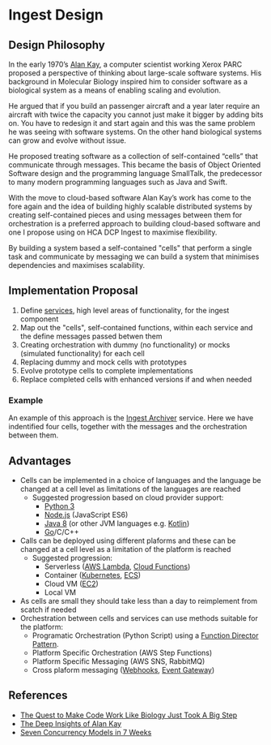 # Ingest Design
## Design Philosophy
In the early 1970’s [Alan Kay](https://en.wikipedia.org/wiki/Alan_Kay), a computer scientist working Xerox PARC proposed a perspective of thinking about large-scale software systems. His background in Molecular Biology inspired him to consider software as a biological system as a means of enabling scaling and evolution. 

He argued that if you build an passenger aircraft and a year later require an aircraft with twice the capacity you cannot just make it bigger by adding bits on. You have to redesign it and start again and this was the same problem he was seeing with software systems. On the other hand biological systems can grow and evolve without issue.

He proposed treating software as a collection of self-contained “cells” that communicate through messages. This became the basis of Object Oriented Software design and the programming language SmallTalk, the predecessor to many modern programming languages such as Java and Swift.

With the move to cloud-based software Alan Kay’s work has come to the fore again and the idea of building highly scalable distributed systems by creating self-contained pieces and using messages between them for orchestration is a preferred approach to building cloud-based software and one I propose using on HCA DCP Ingest to maximise flexibility.

By building a system based a self-contained "cells" that perform a single task and communicate by messaging we can build a system that minimises dependencies and maximises scalability. 

## Implementation Proposal

1. Define [services](../services), high level areas of functionality, for the ingest component
2. Map out the "cells", self-contained functions, within each service and the define messages passed betwen them
3. Creating orchestration with dummy (no functionality) or mocks (simulated functionality) for each cell
4. Replacing dummy and mock cells with prototypes
5. Evolve prototype cells to complete implementations
6. Replace completed cells with enhanced versions if and when needed

### Example
An example of this approach is the [Ingest Archiver](../components/ingest-archiver) service. Here we have indentified four cells, together with the messages and the orchestration between them. 

## Advantages

* Cells can be implemented in a choice of languages and the language be changed at a cell level as limitations of the languages are reached
    * Suggested progression based on cloud provider support:
        * [Python 3](https://www.python.org/)
        * [Node.js](https://nodejs.org/en/) (JavaScript ES6)
        * [Java 8](http://www.oracle.com/technetwork/java/javase/overview/java8-2100321.html) (or other JVM languages e.g. [Kotlin](https://kotlinlang.org/))
        * [Go](https://golang.org/)/C/C++ 
* Calls can be deployed using different plaforms and these can be changed at a cell level as a limitation of the platform is reached
    * Suggested progression:
        * Serverless ([AWS Lambda](https://aws.amazon.com/lambda), [Cloud Functions](https://cloud.google.com/functions/))
        * Container ([Kubernetes](https://kubernetes.io/), [ECS](https://aws.amazon.com/ecs))
        * Cloud VM ([EC2](https://aws.amazon.com/ec2/))
        * Local VM
* As cells are small they should take less than a day to reimplement from scatch if needed
* Orchestration between cells and services can use methods suitable for the platform:
    * Programatic Orchestration (Python Script) using a [Function Director Pattern](https://github.com/openfaas/faas/blob/master/guide/chaining_functions.md#function-director-pattern).
    * Platform Specific Orchestration (AWS Step Functions)
    * Platform Specific Messaging (AWS SNS, RabbitMQ)
    * Cross plaform messaging ([Webhooks](https://en.wikipedia.org/wiki/Webhook), [Event Gateway](https://serverless.com/event-gateway/))

## References
* [The Quest to Make Code Work Like Biology Just Took A Big Step](https://www.wired.com/2016/06/chef-just-took-big-step-quest-make-code-work-like-biology/)
* [The Deep Insights of Alan Kay](http://mythz.servicestack.net/blog/2013/02/27/the-deep-insights-of-alan-kay/)
* [Seven Concurrency Models in 7 Weeks](https://www.safaribooksonline.com/library/view/seven-concurrency-models/9781941222737/0)
